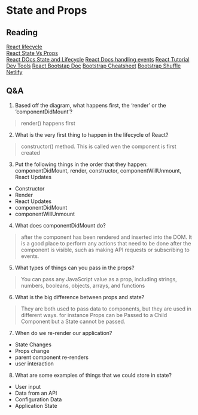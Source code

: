 # State and Props

## Reading
[React lifecycle](https://medium.com/@joshuablankenshipnola/react-component-lifecycle-events-cb77e670a093)   
[React State Vs Props](https://www.youtube.com/watch?v=IYvD9oBCuJI)   
[React DOcs State and Lifecycle](https://reactjs.org/docs/state-and-lifecycle.html)
[React Docs handling events](https://reactjs.org/docs/handling-events.html)
[React Tutorial Dev Tools](https://reactjs.org/tutorial/tutorial.html)
[React Bootstap Doc](https://react-bootstrap.github.io/)
[Bootstrap Cheatsheet](https://getbootstrap.com/docs/5.0/examples/cheatsheet/)
[Bootstrap Shuffle](https://bootstrapshuffle.com/classes)
[Netlify](https://www.netlify.com/)

## Q&A
1. Based off the diagram, what happens first, the ‘render’ or the ‘componentDidMount’?
> render() happens first
2. What is the very first thing to happen in the lifecycle of React?
> constructor() method. This is called wen the component is first created
3. Put the following things in the order that they happen: componentDidMount, render, constructor, componentWillUnmount, React Updates
- Constructor
- Render
- React Updates
- componentDidMount
- componentWillUnmount
4. What does componentDidMount do?
> after the component has been rendered and inserted into the DOM. It is a good place to perform any actions that need to be done after the component is visible, such as making API requests or subscribing to events.
5. What types of things can you pass in the props?
> You can pass any JavaScript value as a prop, including strings, numbers, booleans, objects, arrays, and functions
6. What is the big difference between props and state?
> They are both used to pass data to components, but they are used in different ways. for instance Props can be Passed to a Child Component but a State cannot be passed.
7. When do we re-render our application?
- State Changes
- Props change
- parent component re-renders
- user interaction
8. What are some examples of things that we could store in state?
- User input
- Data from an API
- Configuration Data
- Application State